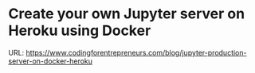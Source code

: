 # Create your own Jupyter server on Heroku using Docker

URL: https://www.codingforentrepreneurs.com/blog/jupyter-production-server-on-docker-heroku
